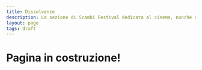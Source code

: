 ```yaml
---
title: Dissolvenze
description: La sezione di Scambi Festival dedicata al cinema, nonché omonimo concorso per cortometraggi
layout: page
tags: draft
---
```

# Pagina in costruzione!